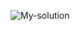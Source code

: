 ![My-solution](https://leetcode.com/problems/path-crossing/solutions/4444630/100-c-simple-ordered-map-solution)
